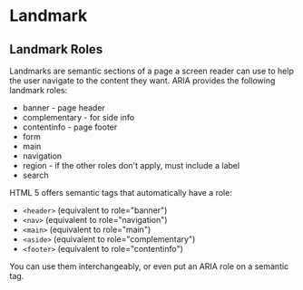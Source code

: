 # Landmark

## Landmark Roles

Landmarks are semantic sections of a page a screen reader can use to help the user navigate to the content they want. ARIA provides the following landmark roles:

- banner - page header
- complementary - for side info
- contentinfo - page footer
- form
- main
- navigation
- region - if the other roles don't apply, must include a label
- search

HTML 5 offers semantic tags that automatically have a role:

- `<header>` (equivalent to role="banner")
- `<nav>` (equivalent to role="navigation")
- `<main>` (equivalent to role="main")
- `<aside>` (equivalent to role="complementary")
- `<footer>` (equivalent to role="contentinfo")

You can use them interchangeably, or even put an ARIA role on a semantic tag.